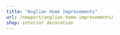 ```yaml
---
title: "Anglian Home Improvements"
url: /newport/anglian-home-improvements/
shop: interior decoration
---
```

